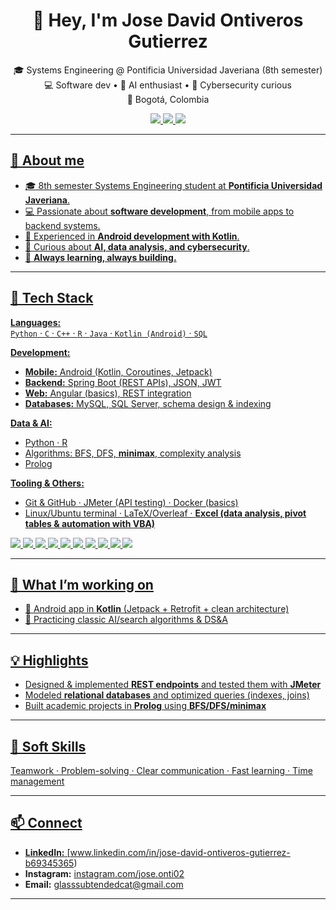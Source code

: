 <!-- Profile Header -->
<h1 align="center">👋 Hey, I'm Jose David Ontiveros Gutierrez</h1>
<p align="center">
  🎓 Systems Engineering @ Pontificia Universidad Javeriana (8th semester)<br/>
  💻 Software dev • 🤖 AI enthusiast • 🔐 Cybersecurity curious<br/>
  📍 Bogotá, Colombia
</p>

<p align="center">
  <a href="https://www.linkedin.com/in/jose-david-ontiveros-gutierrez-b69345365" target="_blank">
    <img src="https://img.shields.io/badge/LinkedIn-0A66C2?logo=linkedin&logoColor=white" />
  </a>
  <a href="mailto:glasssubtendedcat@gmail.com">
    <img src="https://img.shields.io/badge/Email-24292e?logo=gmail&logoColor=white" />
  </a>
  <a href="https://www.instagram.com/jose.onti02" target="_blank">
    <img src="https://img.shields.io/badge/Instagram-E4405F?logo=instagram&logoColor=white" />
</p>

---

## 🚀 About me
- 🎓 8th semester Systems Engineering student at **Pontificia Universidad Javeriana**.  
- 💻 Passionate about **software development**, from mobile apps to backend systems.  
- 📱 Experienced in **Android development with Kotlin**.  
- 🤖 Curious about **AI, data analysis, and cybersecurity**.  
- 🌱 **Always learning, always building.**

---

## 🧰 Tech Stack
**Languages:**  
`Python` · `C` · `C++` · `R` · `Java` · `Kotlin (Android)` · `SQL`

**Development:**  
- **Mobile:** Android (Kotlin, Coroutines, Jetpack)  
- **Backend:** Spring Boot (REST APIs), JSON, JWT  
- **Web:** Angular (basics), REST integration  
- **Databases:** MySQL, SQL Server, schema design & indexing

**Data & AI:**  
- Python · R 
- Algorithms: BFS, DFS, **minimax**, complexity analysis  
- Prolog 

**Tooling & Others:**  
- Git & GitHub · JMeter (API testing) · Docker (basics)  
- Linux/Ubuntu terminal · LaTeX/Overleaf · **Excel (data analysis, pivot tables & automation with VBA)**

<p align="left">
  <img src="https://img.shields.io/badge/Kotlin-7F52FF?logo=kotlin&logoColor=white" />
  <img src="https://img.shields.io/badge/Android-3DDC84?logo=android&logoColor=white" />
  <img src="https://img.shields.io/badge/Java-FF0000?logo=openjdk&logoColor=white" />
  <img src="https://img.shields.io/badge/Spring%20Boot-6DB33F?logo=springboot&logoColor=white" />
  <img src="https://img.shields.io/badge/MySQL-4479A1?logo=mysql&logoColor=white" />
  <img src="https://img.shields.io/badge/Python-3776AB?logo=python&logoColor=white" />
  <img src="https://img.shields.io/badge/R-276DC3?logo=r&logoColor=white" />
  <img src="https://img.shields.io/badge/Docker-2496ED?logo=docker&logoColor=white" />
  <img src="https://img.shields.io/badge/Git-F05032?logo=git&logoColor=white" />
  <img src="https://img.shields.io/badge/Excel-217346?logo=microsoft-excel&logoColor=white" />
</p>

---

## 🧩 What I’m working on
- 📱 Android app in **Kotlin** (Jetpack + Retrofit + clean architecture)  
- 🧠 Practicing classic AI/search algorithms & DS&A

---

## 💡 Highlights
- Designed & implemented **REST endpoints** and tested them with **JMeter**  
- Modeled **relational databases** and optimized queries (indexes, joins)  
- Built academic projects in **Prolog** using **BFS/DFS/minimax**

---

## 🤝 Soft Skills
Teamwork · Problem-solving · Clear communication · Fast learning · Time management

---

## 📫 Connect
- **LinkedIn:** [www.linkedin.com/in/jose-david-ontiveros-gutierrez-b69345365)  
- **Instagram:** [instagram.com/jose.onti02](https://www.instagram.com/jose.onti02)  
- **Email:** [glasssubtendedcat@gmail.com](mailto:glasssubtendedcat@gmail.com)

---
